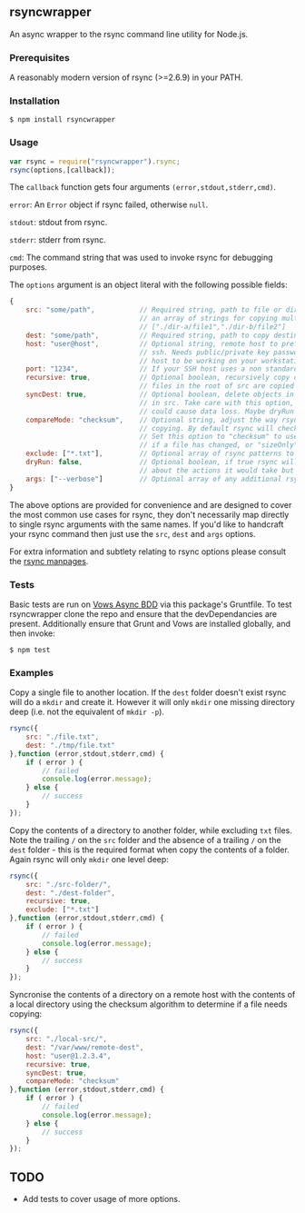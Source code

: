 ## rsyncwrapper

An async wrapper to the rsync command line utility for Node.js.

### Prerequisites

A reasonably modern version of rsync (>=2.6.9) in your PATH.

### Installation

    $ npm install rsyncwrapper

### Usage

```javascript
var rsync = require("rsyncwrapper").rsync;
rsync(options,[callback]);
```

The `callback` function gets four arguments `(error,stdout,stderr,cmd)`.

`error`: An `Error` object if rsync failed, otherwise `null`.

`stdout`: stdout from rsync.

`stderr`: stderr from rsync.

`cmd`: The command string that was used to invoke rsync for debugging purposes.

The `options` argument is an object literal with the following possible fields:

```javascript
{
    src: "some/path",           // Required string, path to file or dir to copy. src can also be
                                // an array of strings for copying multiple files, for example:
                                // ["./dir-a/file1","./dir-b/file2"]
    dest: "some/path",          // Required string, path to copy destination.
    host: "user@host",          // Optional string, remote host to prefix to dest if copying over
                                // ssh. Needs public/private key passwordless SSH access to your
                                // host to be working on your workstation.
    port: "1234",               // If your SSH host uses a non standard SSH port then set it here.
    recursive: true,            // Optional boolean, recursively copy dirs, sub-dirs and files. Only
                                // files in the root of src are copied unless this option is true.
    syncDest: true,             // Optional boolean, delete objects in dest that aren't present
                                // in src. Take care with this option, since misconfiguration
                                // could cause data loss. Maybe dryRun first?
    compareMode: "checksum",    // Optional string, adjust the way rsync determines if files need
                                // copying. By default rsync will check using file mod date and size.
                                // Set this option to "checksum" to use a 128bit checksum to check
                                // if a file has changed, or "sizeOnly" to only use a file's size.
    exclude: ["*.txt"],         // Optional array of rsync patterns to exclude from the operation.
    dryRun: false,              // Optional boolean, if true rsync will output verbose info to stdout
                                // about the actions it would take but does not modify the filesystem.
    args: ["--verbose"]         // Optional array of any additional rsync args you'd like to include.
}
```

The above options are provided for convenience and are designed to cover the most common use cases for rsync, they don't necessarily map directly to single rsync arguments with the same names. If you'd like to handcraft your rsync command then just use the `src`, `dest` and `args` options.

For extra information and subtlety relating to rsync options please consult the [rsync manpages](http://linux.die.net/man/1/rsync).

### Tests

Basic tests are run on [Vows Async BDD](http://vowsjs.org/) via this package's Gruntfile. To test rsyncwrapper clone the repo and ensure that the devDependancies are present. Additionally ensure that Grunt and Vows are installed globally, and then invoke:

    $ npm test

### Examples

Copy a single file to another location. If the `dest` folder doesn't exist rsync will do a `mkdir` and create it. However it will only `mkdir` one missing directory deep (i.e. not the equivalent of `mkdir -p`).

```javascript
rsync({
    src: "./file.txt",
    dest: "./tmp/file.txt"
},function (error,stdout,stderr,cmd) {
    if ( error ) {
        // failed
        console.log(error.message);
    } else {
        // success
    }
});
```

Copy the contents of a directory to another folder, while excluding `txt` files. Note the trailing `/` on the `src` folder and the absence of a trailing `/` on the `dest` folder - this is the required format when copy the contents of a folder. Again rsync will only `mkdir` one level deep:

```javascript
rsync({
    src: "./src-folder/",
    dest: "./dest-folder",
    recursive: true,
    exclude: ["*.txt"]
},function (error,stdout,stderr,cmd) {
    if ( error ) {
        // failed
        console.log(error.message);
    } else {
        // success
    }
});
```

Syncronise the contents of a directory on a remote host with the contents of a local directory using the checksum algorithm to determine if a file needs copying:

```javascript
rsync({
    src: "./local-src/",
    dest: "/var/www/remote-dest",
    host: "user@1.2.3.4",
    recursive: true,
    syncDest: true,
    compareMode: "checksum"
},function (error,stdout,stderr,cmd) {
    if ( error ) {
        // failed
        console.log(error.message);
    } else {
        // success
    }
});
```

## TODO

- Add tests to cover usage of more options.